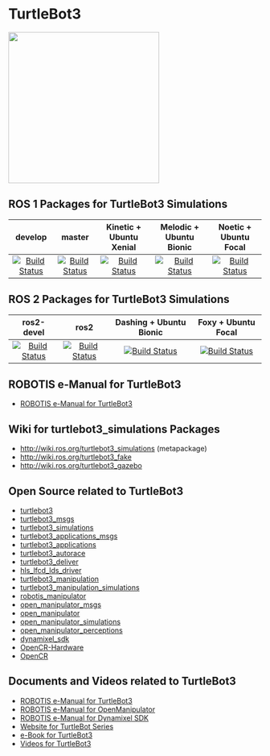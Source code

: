 # TurtleBot3
<img src="https://github.com/ROBOTIS-GIT/emanual/blob/master/assets/images/platform/turtlebot3/logo_turtlebot3.png" width="300">

## ROS 1 Packages for TurtleBot3 Simulations
|develop|master|Kinetic + Ubuntu Xenial|Melodic + Ubuntu Bionic|Noetic + Ubuntu Focal|
|:---:|:---:|:---:|:---:|:---:|
|[![Build Status](https://travis-ci.com/ROBOTIS-GIT/turtlebot3_simulations.svg?branch=develop)](https://travis-ci.com/ROBOTIS-GIT/turtlebot3_simulations)|[![Build Status](https://travis-ci.com/ROBOTIS-GIT/turtlebot3_simulations.svg?branch=master)](https://travis-ci.com/ROBOTIS-GIT/turtlebot3_simulations)|[![Build Status](https://travis-ci.com/ROBOTIS-GIT/turtlebot3_simulations.svg?branch=kinetic-devel)](https://travis-ci.com/ROBOTIS-GIT/turtlebot3_simulations)|[![Build Status](https://travis-ci.com/ROBOTIS-GIT/turtlebot3_simulations.svg?branch=melodic-devel)](https://travis-ci.com/ROBOTIS-GIT/turtlebot3_simulations)|[![Build Status](https://travis-ci.com/ROBOTIS-GIT/turtlebot3_simulations.svg?branch=noetic-devel)](https://travis-ci.com/ROBOTIS-GIT/turtlebot3_simulations)|

## ROS 2 Packages for TurtleBot3 Simulations
|ros2-devel|ros2|Dashing + Ubuntu Bionic|Foxy + Ubuntu Focal|
|:---:|:---:|:---:|:---:|
|[![Build Status](https://travis-ci.com/ROBOTIS-GIT/turtlebot3_simulations.svg?branch=ros2-devel)](https://travis-ci.com/ROBOTIS-GIT/turtlebot3_simulations)|[![Build Status](https://travis-ci.com/ROBOTIS-GIT/turtlebot3_simulations.svg?branch=ros2)](https://travis-ci.com/ROBOTIS-GIT/turtlebot3_simulations)|[![Build Status](https://travis-ci.com/ROBOTIS-GIT/turtlebot3_simulations.svg?branch=dashing-devel)](https://travis-ci.com/ROBOTIS-GIT/turtlebot3_simulations)|[![Build Status](https://travis-ci.com/ROBOTIS-GIT/turtlebot3_simulations.svg?branch=foxy-devel)](https://travis-ci.com/ROBOTIS-GIT/turtlebot3_simulations)|

## ROBOTIS e-Manual for TurtleBot3
- [ROBOTIS e-Manual for TurtleBot3](http://turtlebot3.robotis.com/)

## Wiki for turtlebot3_simulations Packages
- http://wiki.ros.org/turtlebot3_simulations (metapackage)
- http://wiki.ros.org/turtlebot3_fake
- http://wiki.ros.org/turtlebot3_gazebo

## Open Source related to TurtleBot3
- [turtlebot3](https://github.com/ROBOTIS-GIT/turtlebot3)
- [turtlebot3_msgs](https://github.com/ROBOTIS-GIT/turtlebot3_msgs)
- [turtlebot3_simulations](https://github.com/ROBOTIS-GIT/turtlebot3_simulations)
- [turtlebot3_applications_msgs](https://github.com/ROBOTIS-GIT/turtlebot3_applications_msgs)
- [turtlebot3_applications](https://github.com/ROBOTIS-GIT/turtlebot3_applications)
- [turtlebot3_autorace](https://github.com/ROBOTIS-GIT/turtlebot3_autorace)
- [turtlebot3_deliver](https://github.com/ROBOTIS-GIT/turtlebot3_deliver)
- [hls_lfcd_lds_driver](https://github.com/ROBOTIS-GIT/hls_lfcd_lds_driver)
- [turtlebot3_manipulation](https://github.com/ROBOTIS-GIT/turtlebot3_manipulation.git)
- [turtlebot3_manipulation_simulations](https://github.com/ROBOTIS-GIT/turtlebot3_manipulation_simulations.git)
- [robotis_manipulator](https://github.com/ROBOTIS-GIT/robotis_manipulator)
- [open_manipulator_msgs](https://github.com/ROBOTIS-GIT/open_manipulator_msgs)
- [open_manipulator](https://github.com/ROBOTIS-GIT/open_manipulator)
- [open_manipulator_simulations](https://github.com/ROBOTIS-GIT/open_manipulator_simulations)
- [open_manipulator_perceptions](https://github.com/ROBOTIS-GIT/open_manipulator_perceptions)
- [dynamixel_sdk](https://github.com/ROBOTIS-GIT/DynamixelSDK)
- [OpenCR-Hardware](https://github.com/ROBOTIS-GIT/OpenCR-Hardware)
- [OpenCR](https://github.com/ROBOTIS-GIT/OpenCR)

## Documents and Videos related to TurtleBot3
- [ROBOTIS e-Manual for TurtleBot3](http://turtlebot3.robotis.com/)
- [ROBOTIS e-Manual for OpenManipulator](http://emanual.robotis.com/docs/en/platform/openmanipulator/)
- [ROBOTIS e-Manual for Dynamixel SDK](http://emanual.robotis.com/docs/en/software/dynamixel/dynamixel_sdk/overview/)
- [Website for TurtleBot Series](http://www.turtlebot.com/)
- [e-Book for TurtleBot3](https://community.robotsource.org/t/download-the-ros-robot-programming-book-for-free/51/)
- [Videos for TurtleBot3 ](https://www.youtube.com/playlist?list=PLRG6WP3c31_XI3wlvHlx2Mp8BYqgqDURU)
